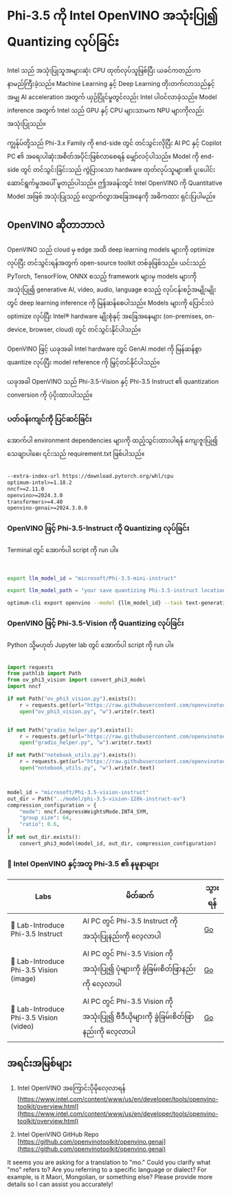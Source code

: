 # **Phi-3.5 ကို Intel OpenVINO အသုံးပြု၍ Quantizing လုပ်ခြင်း**

Intel သည် အသုံးပြုသူအများဆုံး CPU ထုတ်လုပ်သူဖြစ်ပြီး ယခင်ကတည်းက နာမည်ကြီးခဲ့သည်။ Machine Learning နှင့် Deep Learning တိုးတက်လာသည်နှင့်အမျှ AI acceleration အတွက် ယှဉ်ပြိုင်မှုတွင်လည်း Intel ပါဝင်လာခဲ့သည်။ Model inference အတွက် Intel သည် GPU နှင့် CPU များသာမက NPU များကိုလည်း အသုံးပြုသည်။

ကျွန်ုပ်တို့သည် Phi-3.x Family ကို end-side တွင် တင်သွင်းလိုပြီး AI PC နှင့် Copilot PC ၏ အရေးပါဆုံးအစိတ်အပိုင်းဖြစ်လာစေရန် မျှော်လင့်ပါသည်။ Model ကို end-side တွင် တင်သွင်းခြင်းသည် ကွဲပြားသော hardware ထုတ်လုပ်သူများ၏ ပူးပေါင်းဆောင်ရွက်မှုအပေါ် မူတည်ပါသည်။ ဤအခန်းတွင် Intel OpenVINO ကို Quantitative Model အဖြစ် အသုံးပြုသည့် လျှောက်လွှာအခြေအနေကို အဓိကထား ရှင်းပြပါမည်။  

## **OpenVINO ဆိုတာဘာလဲ**

OpenVINO သည် cloud မှ edge အထိ deep learning models များကို optimize လုပ်ပြီး တင်သွင်းရန်အတွက် open-source toolkit တစ်ခုဖြစ်သည်။ ယင်းသည် PyTorch, TensorFlow, ONNX စသည့် framework များမှ models များကို အသုံးပြု၍ generative AI, video, audio, language စသည့် လုပ်ငန်းစဉ်အမျိုးမျိုးတွင် deep learning inference ကို မြန်ဆန်စေပါသည်။ Models များကို ပြောင်းလဲ optimize လုပ်ပြီး Intel® hardware မျိုးစုံနှင့် အခြေအနေများ (on-premises, on-device, browser, cloud) တွင် တင်သွင်းနိုင်ပါသည်။

OpenVINO ဖြင့် ယခုအခါ Intel hardware တွင် GenAI model ကို မြန်ဆန်စွာ quantize လုပ်ပြီး model reference ကို မြှင့်တင်နိုင်ပါသည်။

ယခုအခါ OpenVINO သည် Phi-3.5-Vision နှင့် Phi-3.5 Instruct ၏ quantization conversion ကို ပံ့ပိုးထားပါသည်။

### **ပတ်ဝန်းကျင်ကို ပြင်ဆင်ခြင်း**

အောက်ပါ environment dependencies များကို ထည့်သွင်းထားပါရန် ကျေးဇူးပြု၍ သေချာပါစေ၊ ၎င်းသည် requirement.txt ဖြစ်ပါသည်။

```txt

--extra-index-url https://download.pytorch.org/whl/cpu
optimum-intel>=1.18.2
nncf>=2.11.0
openvino>=2024.3.0
transformers>=4.40
openvino-genai>=2024.3.0.0

```

### **OpenVINO ဖြင့် Phi-3.5-Instruct ကို Quantizing လုပ်ခြင်း**

Terminal တွင် အောက်ပါ script ကို run ပါ။

```bash


export llm_model_id = "microsoft/Phi-3.5-mini-instruct"

export llm_model_path = "your save quantizing Phi-3.5-instruct location"

optimum-cli export openvino --model {llm_model_id} --task text-generation-with-past --weight-format int4 --group-size 128 --ratio 0.6  --sym  --trust-remote-code {llm_model_path}


```

### **OpenVINO ဖြင့် Phi-3.5-Vision ကို Quantizing လုပ်ခြင်း**

Python သို့မဟုတ် Jupyter lab တွင် အောက်ပါ script ကို run ပါ။

```python

import requests
from pathlib import Path
from ov_phi3_vision import convert_phi3_model
import nncf

if not Path("ov_phi3_vision.py").exists():
    r = requests.get(url="https://raw.githubusercontent.com/openvinotoolkit/openvino_notebooks/latest/notebooks/phi-3-vision/ov_phi3_vision.py")
    open("ov_phi3_vision.py", "w").write(r.text)


if not Path("gradio_helper.py").exists():
    r = requests.get(url="https://raw.githubusercontent.com/openvinotoolkit/openvino_notebooks/latest/notebooks/phi-3-vision/gradio_helper.py")
    open("gradio_helper.py", "w").write(r.text)

if not Path("notebook_utils.py").exists():
    r = requests.get(url="https://raw.githubusercontent.com/openvinotoolkit/openvino_notebooks/latest/utils/notebook_utils.py")
    open("notebook_utils.py", "w").write(r.text)



model_id = "microsoft/Phi-3.5-vision-instruct"
out_dir = Path("../model/phi-3.5-vision-128k-instruct-ov")
compression_configuration = {
    "mode": nncf.CompressWeightsMode.INT4_SYM,
    "group_size": 64,
    "ratio": 0.6,
}
if not out_dir.exists():
    convert_phi3_model(model_id, out_dir, compression_configuration)

```

### **🤖 Intel OpenVINO နှင့်အတူ Phi-3.5 ၏ နမူနာများ**

| Labs    | မိတ်ဆက် | သွားရန် |
| -------- | ------- |  ------- |
| 🚀 Lab-Introduce Phi-3.5 Instruct  | AI PC တွင် Phi-3.5 Instruct ကို အသုံးပြုနည်းကို လေ့လာပါ    |  [Go](../../../../../code/09.UpdateSamples/Aug/intel-phi35-instruct-zh.ipynb)    |
| 🚀 Lab-Introduce Phi-3.5 Vision (image) | AI PC တွင် Phi-3.5 Vision ကို အသုံးပြု၍ ပုံများကို ခွဲခြမ်းစိတ်ဖြာနည်းကို လေ့လာပါ      |  [Go](../../../../../code/09.UpdateSamples/Aug/intel-phi35-vision-img.ipynb)    |
| 🚀 Lab-Introduce Phi-3.5 Vision (video)   | AI PC တွင် Phi-3.5 Vision ကို အသုံးပြု၍ ဗီဒီယိုများကို ခွဲခြမ်းစိတ်ဖြာနည်းကို လေ့လာပါ    |  [Go](../../../../../code/09.UpdateSamples/Aug/intel-phi35-vision-video.ipynb)    |

## **အရင်းအမြစ်များ**

1. Intel OpenVINO အကြောင်းပိုမိုလေ့လာရန် [https://www.intel.com/content/www/us/en/developer/tools/openvino-toolkit/overview.html](https://www.intel.com/content/www/us/en/developer/tools/openvino-toolkit/overview.html)

2. Intel OpenVINO GitHub Repo [https://github.com/openvinotoolkit/openvino.genai](https://github.com/openvinotoolkit/openvino.genai)

It seems you are asking for a translation to "mo." Could you clarify what "mo" refers to? Are you referring to a specific language or dialect? For example, is it Maori, Mongolian, or something else? Please provide more details so I can assist you accurately!